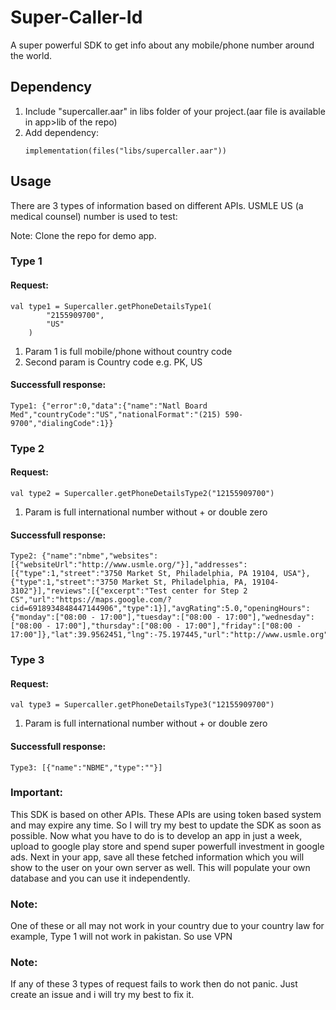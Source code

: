 # Super-Caller-Id
A super powerful SDK to get info about any mobile/phone number around the world.

## Dependency
1. Include "supercaller.aar" in libs folder of your project.(aar file is available in app>lib of the repo)
2. Add dependency:
   ```
   implementation(files("libs/supercaller.aar"))
   ```
## Usage
There are 3 types of information based on different APIs. USMLE US (a medical counsel) number is used to test:

Note: Clone the repo for demo app.

### Type 1 
#### Request:
```
val type1 = Supercaller.getPhoneDetailsType1(
        "2155909700",
        "US"
    )
```
1. Param 1 is full mobile/phone without country code
2. Second param is Country code e.g. PK, US
#### Successfull response:
```
Type1: {"error":0,"data":{"name":"Natl Board Med","countryCode":"US","nationalFormat":"(215) 590-9700","dialingCode":1}}
```

### Type 2
#### Request:
```
val type2 = Supercaller.getPhoneDetailsType2("12155909700")
```
1. Param is full international number without + or double zero
#### Successfull response:
```
Type2: {"name":"nbme","websites":[{"websiteUrl":"http://www.usmle.org/"}],"addresses":[{"type":1,"street":"3750 Market St, Philadelphia, PA 19104, USA"},{"type":1,"street":"3750 Market St, Philadelphia, PA, 19104-3102"}],"reviews":[{"excerpt":"Test center for Step 2 CS","url":"https://maps.google.com/?cid=6918934848447144906","type":1}],"avgRating":5.0,"openingHours":{"monday":["08:00 - 17:00"],"tuesday":["08:00 - 17:00"],"wednesday":["08:00 - 17:00"],"thursday":["08:00 - 17:00"],"friday":["08:00 - 17:00"]},"lat":39.9562451,"lng":-75.197445,"url":"http://www.usmle.org","googlePlacesId":"ChIJSzX74lbGxokRjBhqevGixUg","priority":11}
```

### Type 3
#### Request:
```
val type3 = Supercaller.getPhoneDetailsType3("12155909700")
```
1. Param is full international number without + or double zero

#### Successfull response:
```
Type3: [{"name":"NBME","type":""}]
```

### Important:
This SDK is based on other APIs. These APIs are using token based system and may expire any time.
So I will try my best to update the SDK as soon as possible.
Now what you have to do is to develop an app in just a week, upload to google play store and spend super powerfull investment in
google ads. Next in your app, save all these fetched information which you will show to the user on your own server as well. 
This will populate your own database and you can use it independently.

### Note:
One of these or all may not work in your country due to your country law for example, Type 1 will not work in pakistan. So use VPN

### Note:
If any of these 3 types of request fails to work then do not panic. Just create an issue and i will try my best to fix it.
